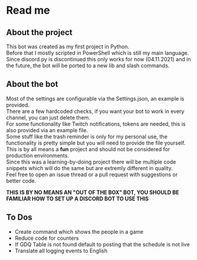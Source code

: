 # Read me #

## About the project ## 

This bot was created as my first project in Python.  
Before that I mostly scripted in PowerShell which is still my main language.  
Since discord.py is discontinued this only works for now (04.11.2021) and in the future, the bot will be ported to a new lib and slash commands.  

## About the bot ## 

Most of the settings are configurable via the Settings.json, an example is provided.  
There are a few hardcoded checks, if you want your bot to work in every channel, you can just delete them.  
For some functionality like Twitch notifications, tokens are needed, this is also provided via an example file.  
Some stuff like the trash reminder is only for my personal use, the functionality is pretty simple but you will need to provide the file yourself.  
This is by all means a **fun** project and should not be considered for production environments.  
Since this was a learning-by-doing project there will be multiple code snippets which will do the same but are extremly different in quality.  
Feel free to open an issue thread or a pull request with suggestions or better code.  

**THIS IS BY NO MEANS AN "OUT OF THE BOX" BOT, YOU SHOULD BE FAMILIAR HOW TO SET UP A DISCORD BOT TO USE THIS**  

## To Dos ## 

+ Create command which shows the people in a game 
+ Reduce code for counters
+ If GDQ Table is not found default to posting that the schedule is not live
+ Translate all logging events to English


